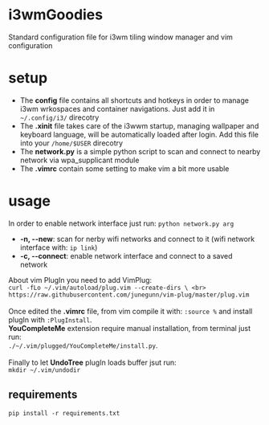 # i3wmGoodies
Standard configuration file for i3wm tiling window manager and vim configuration

# setup
* The __config__ file contains all shortcuts and hotkeys in order to manage i3wm wrkospaces and container navigations. Just add it in `~/.config/i3/` direcotry
* The __.xinit__ file takes care of the i3wwm startup, managing wallpaper and keyboard language, will be automatically loaded after login. Add this file into your `/home/$USER` direcotry 
* The __network.py__ is a simple python script to scan and connect to nearby network via wpa_supplicant module
* The __.vimrc__ contain some setting to make vim a bit more usable

# usage
In order to enable network interface just run: `python network.py arg`</br>
* __-n, --new__: scan for nerby wifi networks and connect to it (wifi network interface with: `ip link`)</br>
* __-c, --connect__: enable network interface and connect to a saved network<br>

About vim PlugIn you need to add VimPlug: <br>
`curl -fLo ~/.vim/autoload/plug.vim --create-dirs \ <br>
 https://raw.githubusercontent.com/junegunn/vim-plug/master/plug.vim`<br>
 <br>
 Once edited the __.vimrc__ file, from vim compile it with: `:source %` and install plugIn with `:PlugInstall`.<br>
 __YouCompleteMe__ extension require manual installation, from terminal just run:<br>
 `./~/.vim/plugged/YouCompleteMe/install.py`.
 <br><br>
 Finally to let __UndoTree__ plugIn loads buffer jsut run:<br>
 `mkdir ~/.vim/undodir`
 
## requirements
`pip install -r requirements.txt`
